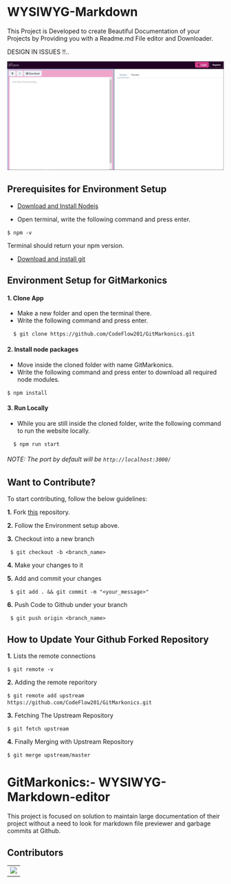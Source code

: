 
# WYSIWYG-Markdown

This Project is Developed to create Beautiful Documentation of your Projects by Providing you with a Readme.md File editor and Downloader.

DESIGN IN ISSUES !!..


![alt text](./Utilities/webapp.jpeg)

## Prerequisites for Environment Setup

* [Download and Install Nodejs](https://nodejs.org/en/download/)

* Open terminal, write the following command and press enter.
```
$ npm -v
```
Terminal should return your npm version.

* [Download and install git](https://git-scm.com/downloads)

## Environment Setup for GitMarkonics

  #### 1. Clone App
  
  * Make a new folder and open the terminal there.
  * Write the following command and press enter.
  
  ```
    $ git clone https://github.com/CodeFlow201/GitMarkonics.git
  ```
    
 #### 2. Install node packages
 
  * Move inside the cloned folder with name GitMarkonics.
  * Write the following command and press enter to download all required node modules.
 
   ```
   $ npm install 
  ```
  
#### 3. Run Locally

 * While you are still inside the cloned folder, write the following command to run the website locally. 
 
 ```
   $ npm run start
 ```
  
 ###### NOTE: The port by default will be ```http://localhost:3000/```
  
## Want to Contribute?

To start contributing, follow the below guidelines: 

**1.**  Fork [this](https://github.com/CodeFlow201/GitMarkonics.git) repository.

**2.**  Follow the Environment setup above.

**3.** Checkout into a new branch 

     $ git checkout -b <branch_name>

**4.** Make your changes to it

**5.** Add and commit your changes

     $ git add . && git commit -m "<your_message>"
     
**6.** Push Code to Github under your branch 

     $ git push origin <branch_name>   

## How to Update Your Github Forked Repository

**1.** Lists the remote connections

    $ git remote -v

**2.** Adding the remote reporitory 
    
    $ git remote add upstream https://github.com/CodeFlow201/GitMarkonics.git

**3.** Fetching The Upstream Repository

    $ git fetch upstream

**4.** Finally Merging with Upstream Repository

    $ git merge upstream/master

# GitMarkonics:- WYSIWYG-Markdown-editor
This project is focused on solution to maintain large documentation of their project without a need to look for markdown file previewer and garbage commits at Github.

## Contributors
<table>
  <tr>
    <td>
      <a href="https://github.com/CodeFlow201/GitMarkonics/graphs/contributors">
        <img src="https://contrib.rocks/image?repo=CodeFlow201/GitMarkonics" />
      </a>
     </td>
  </tr>
</table>


